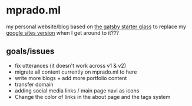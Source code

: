 # mprado.ml
my personal website/blog based on [the gatsby starter glass](https://github.com/yinkakun/gatsby-starter-glass) to replace my [google sites version](https://www.mprado.ml/) when I get around to it???


## goals/issues
* fix utterances (it doesn't work across v1 & v2)
* migrate all content currently on mprado.ml to here
* write more blogs + add more portfolio content
* transfer domain
* adding social media links / main page navi as icons
* Change the color of links in the about page and the tags system
